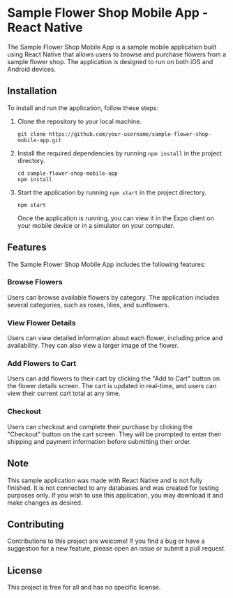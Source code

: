# Sample Flower Shop Mobile App - React Native

The Sample Flower Shop Mobile App is a sample mobile application built using React Native that allows users to browse and purchase flowers from a sample flower shop. The application is designed to run on both iOS and Android devices.

## Installation

To install and run the application, follow these steps:

1. Clone the repository to your local machine.
   ```
   git clone https://github.com/your-username/sample-flower-shop-mobile-app.git
   ```
2. Install the required dependencies by running `npm install` in the project directory.
   ```
   cd sample-flower-shop-mobile-app
   npm install
   ```
3. Start the application by running `npm start` in the project directory.
   ```
   npm start
   ```

   Once the application is running, you can view it in the Expo client on your mobile device or in a simulator on your computer.

## Features

The Sample Flower Shop Mobile App includes the following features:

### Browse Flowers

Users can browse available flowers by category. The application includes several categories, such as roses, lilies, and sunflowers.

### View Flower Details

Users can view detailed information about each flower, including price and availability. They can also view a larger image of the flower.

### Add Flowers to Cart

Users can add flowers to their cart by clicking the "Add to Cart" button on the flower details screen. The cart is updated in real-time, and users can view their current cart total at any time.

### Checkout

Users can checkout and complete their purchase by clicking the "Checkout" button on the cart screen. They will be prompted to enter their shipping and payment information before submitting their order.

## Note

This sample application was made with React Native and is not fully finished. It is not connected to any databases and was created for testing purposes only. If you wish to use this application, you may download it and make changes as desired.

## Contributing

Contributions to this project are welcome! If you find a bug or have a suggestion for a new feature, please open an issue or submit a pull request.

## License

This project is free for all and has no specific license.
